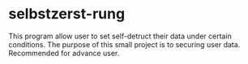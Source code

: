 selbstzerst-rung
================

This program allow user to set self-detruct their data under certain conditions. The purpose of this small project is to securing user data. Recommended for advance user.

